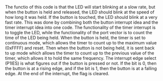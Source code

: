 The functio of this code is that the LED will start blinking at a slow rate, but when the button is held and released, the LED should blink at the speed of how long it was held. If the button is touched, the LED should blink at a very fast rate. This was done by combining both the button interrupt idea and the timer interrupt idea into one code. The functionality of the timer interrupt is to toggle the LED, while the functionality of the port vector is to count the time of the LED being held. When the button is held, the timer is set to continuous mode, which allows the timer to count up to the maximum value (0xFFFF) and reset. Then when the button is not being held, it is sent back to up mode which allows the timer to count up to the previous value of the timer, which allows it to hold the same frequency. The interrupt edge select (P1IES) is what figures out if the button is pressed or not. If the bit is 0, then the button is at a rising edge, and if the bit is 1, then the button is at a falling edge. At the end of the interrupt, the flag is cleared.
